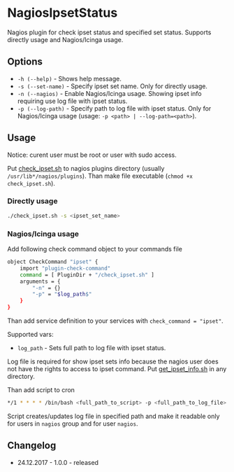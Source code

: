 # NagiosIpsetStatus

Nagios plugin for check ipset status and specified set status. Supports directly usage and Nagios/Icinga usage.

## Options

- `-h (--help)` - Shows help message.
- `-s (--set-name)` - Specify ipset set name. Only for directly usage.
- `-n (--nagios)` - Enable Nagios/Icinga usage. Showing ipset info requiring use log file with ipset status.
- `-p (--log-path)` - Specify path to log file with ipset status. Only for Nagios/Icinga usage (usage: `-p <path> | --log-path=<path>`).

## Usage

Notice: curent user must be root or user with sudo access.

Put [check_ipset.sh](https://github.com/zevilz/NagiosIpsetStatus/blob/master/check_ipset.sh) to nagios plugins directory (usually `/usr/lib*/nagios/plugins`). Than make file executable (`chmod +x check_ipset.sh`).

### Directly usage

```bash
./check_ipset.sh -s <ipset_set_name>
```

### Nagios/Icinga usage

Add following check command object to your commands file
```bash
object CheckCommand "ipset" {
	import "plugin-check-command"
	command = [ PluginDir + "/check_ipset.sh" ]
	arguments = {
		"-n" = {}
		"-p" = "$log_path$"
	}
}
```

Than add service definition to your services with `check_command = "ipset"`.

Supported vars:
- `log_path` - Sets full path to log file with ipset status.

Log file is required for show ipset sets info because the nagios user does not have the rights to access to ipset command. Put [get_ipset_info.sh](https://github.com/zevilz/NagiosIpsetStatus/blob/master/get_ipset_info.sh) in any directory.

Than add script to cron
```bash
*/1 * * * * /bin/bash <full_path_to_script> -p <full_path_to_log_file> -s <ipset_set_name>
```

Script creates/updates log file in specified path and make it readable only for users in `nagios` group and for user `nagios`.

## Changelog
- 24.12.2017 - 1.0.0 - released
